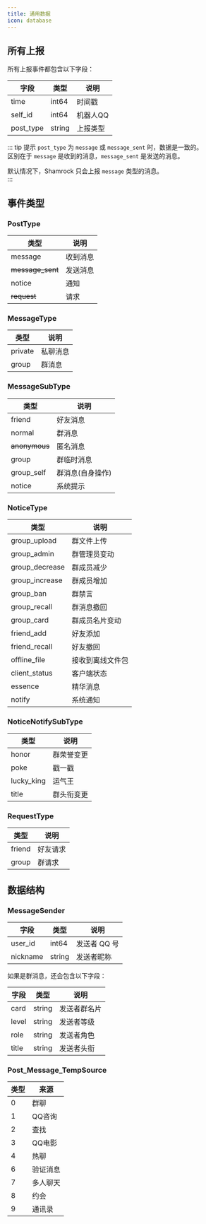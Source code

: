 ```yaml
---
title: 通用数据
icon: database
---
```


## 所有上报

所有上报事件都包含以下字段：

| 字段      | 类型   | 说明     |
| --------- | ------ | -------- |
| time      | int64  | 时间戳   |
| self_id   | int64  | 机器人QQ |
| post_type | string | 上报类型 |

::: tip 提示
`post_type` 为 `message` 或 `message_sent` 时，数据是一致的。  
区别在于 `message` 是收到的消息，`message_sent` 是发送的消息。

默认情况下，Shamrock 只会上报 `message` 类型的消息。  
:::

## 事件类型

### PostType

| 类型             | 说明     |
| ---------------- | -------- |
| message          | 收到消息 |
| ~~message_sent~~ | 发送消息 |
| notice           | 通知     |
| ~~request~~      | 请求     |

### MessageType

| 类型    | 说明     |
| ------- | -------- |
| private | 私聊消息 |
| group   | 群消息   |

### MessageSubType

| 类型          | 说明             |
| ------------- | ---------------- |
| friend        | 好友消息         |
| normal        | 群消息           |
| ~~anonymous~~ | 匿名消息         |
| group         | 群临时消息       |
| group_self    | 群消息(自身操作) |
| notice        | 系统提示         |

### NoticeType

| 类型           | 说明             |
| -------------- | ---------------- |
| group_upload   | 群文件上传       |
| group_admin    | 群管理员变动     |
| group_decrease | 群成员减少       |
| group_increase | 群成员增加       |
| group_ban      | 群禁言           |
| group_recall   | 群消息撤回       |
| group_card     | 群成员名片变动   |
| friend_add     | 好友添加         |
| friend_recall  | 好友撤回         |
| offline_file   | 接收到离线文件包 |
| client_status  | 客户端状态       |
| essence        | 精华消息         |
| notify         | 系统通知         |

### NoticeNotifySubType

| 类型       | 说明       |
| ---------- | ---------- |
| honor      | 群荣誉变更 |
| poke       | 戳一戳     |
| lucky_king | 运气王     |
| title      | 群头衔变更 |

### RequestType

| 类型   | 说明     |
| ------ | -------- |
| friend | 好友请求 |
| group  | 群请求   |

## 数据结构

### MessageSender

| 字段     | 类型   | 说明         |
| -------- | ------ | ------------ |
| user_id  | int64  | 发送者 QQ 号 |
| nickname | string | 发送者昵称   |

如果是群消息，还会包含以下字段：

| 字段  | 类型   | 说明         |
| ----- | ------ | ------------ |
| card  | string | 发送者群名片 |
| level | string | 发送者等级   |
| role  | string | 发送者角色   |
| title | string | 发送者头衔   |

### Post_Message_TempSource

| 类型 | 来源 |
|------|------|
| 0 | 群聊 |
| 1 | QQ咨询 |
| 2 | 查找 |
| 3 | QQ电影 |
| 4 | 热聊 |
| 6 | 验证消息 |
| 7 | 多人聊天 |
| 8 | 约会 |
| 9 | 通讯录 |